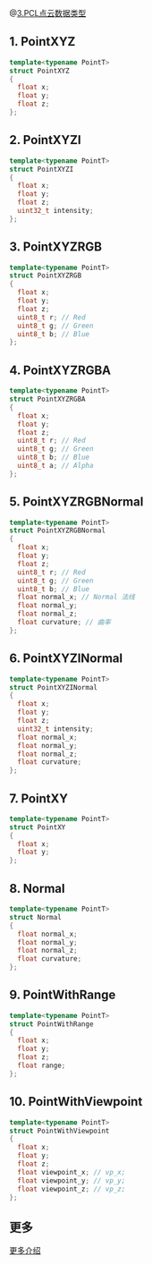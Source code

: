 @[3.PCL点云数据类型](这里写自定义目录标题)


## 1. PointXYZ

```c++
template<typename PointT>
struct PointXYZ
{
  float x;
  float y;
  float z;
};
```
## 2. PointXYZI
```c++
template<typename PointT>
struct PointXYZI
{
  float x;
  float y;
  float z;
  uint32_t intensity;
};
```
## 3. PointXYZRGB

```c++
template<typename PointT>
struct PointXYZRGB
{
  float x;
  float y;
  float z;
  uint8_t r; // Red
  uint8_t g; // Green
  uint8_t b; // Blue
};
```
## 4. PointXYZRGBA

```c++
template<typename PointT>
struct PointXYZRGBA
{
  float x;
  float y;
  float z;
  uint8_t r; // Red
  uint8_t g; // Green
  uint8_t b; // Blue
  uint8_t a; // Alpha
};
```
## 5. PointXYZRGBNormal

```c++
template<typename PointT>
struct PointXYZRGBNormal
{
  float x;
  float y;
  float z;
  uint8_t r; // Red
  uint8_t g; // Green
  uint8_t b; // Blue
  float normal_x; // Normal 法线
  float normal_y;
  float normal_z;
  float curvature; // 曲率 
};
```
## 6. PointXYZINormal

```c++
template<typename PointT>
struct PointXYZINormal
{
  float x;
  float y;
  float z;
  uint32_t intensity;
  float normal_x;
  float normal_y;
  float normal_z;
  float curvature;
};
```
## 7. PointXY
```c++
template<typename PointT>
struct PointXY
{
  float x;
  float y;
};
```

## 8. Normal

```c++
template<typename PointT>
struct Normal
{
  float normal_x;
  float normal_y;
  float normal_z;
  float curvature;
};
```


## 9. PointWithRange

```c++
template<typename PointT>
struct PointWithRange
{
  float x;
  float y;
  float z;
  float range;
};
```

## 10. PointWithViewpoint

```c++
template<typename PointT>
struct PointWithViewpoint
{
  float x;
  float y;
  float z;
  float viewpoint_x; // vp_x;
  float viewpoint_y; // vp_y;
  float viewpoint_z; // vp_z;
};
```
## 更多
[更多介绍](https://blog.csdn.net/u013925378/article/details/83537844)

